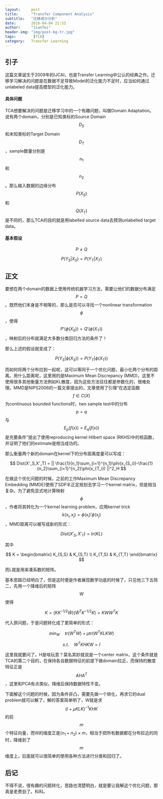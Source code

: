 ```yaml
---
layout:     post
title:      "Transfer Component Analysis"
subtitle:   "迁移成分分析"
date:       2018-04-04 21:53
author:     "Jianfei"
header-img: "img/post-bg-tr.jpg"
tags:        [TCA]
category:   Transfer Learning
---
```


## 引子
这篇文章诞生于2009年的IJCAI，也是Transfer Learning中公认的经典之作。迁移学习解决的问题是在数据不足导致Model的泛化能力不足时，应当如何通过unlabeled data提高模型的泛化能力。

#### 具体问题
TCA想要解决的问题是迁移学习中的一个有趣问题，叫做Domain Adaptation。 说有两个domain，分别是已知类标的Source Domain $$D_S$$和未知类标的Target Domain $$D_T$$，sample数量分别是$$n_1$$和$$n_2$$。那么输入数据的边缘分布$$P(X_S)$$和$$Q(X_T)$$是不同的，那么TCA的目的就是用labelled source data去预测unlabelled target data。

#### 基本假设

$$ P \neq Q $$

$$ P(Y_S|X_S)=P(Y_T|X_T)$$

## 正文
要想在两个domain的数据上使用传统机器学习方法，需要让他们的数据分布满足$$P=Q$$。既然他们本身是不相等的，那么是否可以寻找一个nonlinear transformation $$\phi$$，使得$$P'(\phi(X_S))=Q'(\phi(X_T))$$，映射后的分布就满足大多数分类回归方法的条件了！

那么上述的假设就变成了：

$$ P(Y_S|\phi(X_S))=P(Y_T|\phi(X_T))$$

而如何将两个分布拉到一起呢，这可以等同于一个优化问题，最小化两个分布的距离。用什么距离呢，这里用的是Maximum Mean Discrepancy (MMD)，这里不使用很多其他衡量方法例如KL散度，因为这些方法往往都是参数化的，很难处理。MMD是NIPS2006的一篇文章提出的，文章使用了引理“在选定函数$$f \in C(X)$$为continuous bounded functions时，two sample test中的分布$$p=q$$与$$E_p(f(x))=E_q(f(x))$$是充要条件”提出了使用reproducing kernel Hilbert space (RKHS)中的核函数，并证明了他们的estimate是相当成功的。

那么衡量两个新的domain在kernel下的分布距离度量可以写成：

$$ Dist(X'_S,X'_T) = ||  \frac{1}{n_1}\sum_{i=1}^{n_1}\phi(x_{S_i})-\frac{1}{n_2}\sum_{i=1}^{n_2}\phi(x_{T_i})  ||^2_H $$

在做这个优化问题的时候，之前的工作Maximum Mean Discrepancy Embedding (MMDE)使用了SDP半正定规划去学习一个kernel matrix，但是相当复杂。为了避免显式地计算映射$$\phi$$，作者将其转化为一个kernel learning problem，应用kernel trick $$k(x_i,x_j)=\phi(x_i)' \phi(x_j)$$，MMD距离可以被写成新的形式：

$$ Dist(X'_S,X'_T) = tr(KL) $$

其中

$$ K = \begin{bmatrix} 
K_{S,S} & K_{S,T} \\
K_{T,S} & K_{T,T}
\end{bmatrix} $$

而L就是用来凑系数的矩阵。

基本思路已经明白了，但是这时便是作者展现数学功底的时候了，只见他三下五除二，先用一个降维后的矩阵$$W$$使得

$$ K = (KK^{-1/2}\tilde{W})(\tilde{W}^T K^{-1/2}K)=KWW^TK $$

代入原问题，于是问题转化成了更简单的形式：

$$ min_W \quad tr(W^TW)+\mu tr(W^TKLKW) $$

$$ s.t. \quad W^TKHKW=I $$

这里我就要问了，H是啥玩意？莫名其妙就说是一个center matrix，这个条件就是TCA的第二个目的，在保持各自数据特征的前提下做domain拉近，而保持的散度特征正是$$AHA^T$$，这里和PCA有点类似，降维后保持数据特性不变。

下面解这个问题的时候，因为条件非凸，需要先做一个转化，再求它的dual problem就可以解了，解的答案简单明了，W就是求$$(I+\mu KLK)^{-1}KHK$$的前$$m$$个特征向量，而W的维度正是$(n_1+n_2) \times m$，相当于把所有数据都在分布拉近的同时，降维到了$$m$$维度上，后面就可以很简单的使用各种方法进行分类和回归了。

## 后记

不得不说，很有趣的问题转化，思路也清楚明白，就是要让我解这个优化问题，那真是老费劲了。科科。








